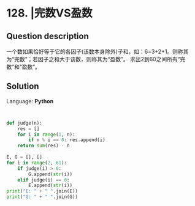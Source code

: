# 128. |完数VS盈数

## Question description


一个数如果恰好等于它的各因子(该数本身除外)子和，如：6=3+2+1。则称其为“完数”；若因子之和大于该数，则称其为“盈数”。
求出2到60之间所有“完数”和“盈数”。


## Solution

Language: **Python**

```Python


def judge(n):
    res = []
    for i in range(1, n):
        if n % i == 0: res.append(i)
    return sum(res) - n
 
E, G = [], []
for i in range(2, 61):
    if judge(i) > 0:
        G.append(str(i))
    elif judge(i) == 0:
        E.append(str(i))
print("E: " + " ".join(E))
print("G: " + " ".join(G))
```


